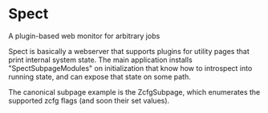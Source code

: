 # Spect

A plugin-based web monitor for arbitrary jobs

Spect is basically a webserver that supports plugins for utility pages that print internal system state. The main application installs "SpectSubpageModules" on initialization that know how to introspect into running state, and can expose that state on some path.

The canonical subpage example is the ZcfgSubpage, which enumerates the supported zcfg flags (and soon their set values).
